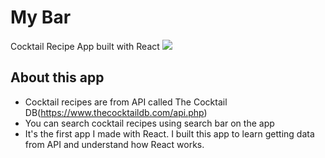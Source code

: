 # My Bar 
Cocktail Recipe App built with React
![](https://github.com/daaahailey/my_bar/blob/main/src/img/mybar_demo.gif)

## About this app
- Cocktail recipes are from API called The Cocktail DB(https://www.thecocktaildb.com/api.php)
- You can search cocktail recipes using search bar on the app
- It's the first app I made with React. I built this app to learn getting data from API and understand how React works. 